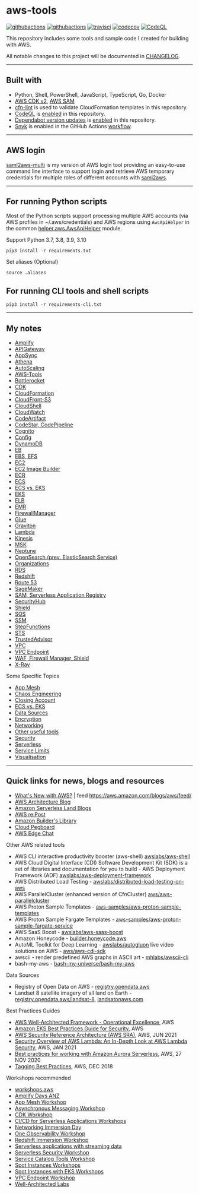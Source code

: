 # aws-tools

[![githubactions](https://github.com/kyhau/aws-tools/workflows/Build-Test/badge.svg)](https://github.com/kyhau/aws-tools/actions/workflows/build-test-common-helper.yaml)
[![githubactions](https://github.com/kyhau/aws-tools/workflows/Lint/badge.svg)](https://github.com/kyhau/aws-tools/actions/workflows/lint.yaml)
[![travisci](https://travis-ci.org/kyhau/aws-tools.svg?branch=master)](https://travis-ci.org/kyhau/aws-tools)
[![codecov](https://codecov.io/gh/kyhau/aws-tools/branch/main/graph/badge.svg)](https://codecov.io/gh/kyhau/aws-tools)
[![CodeQL](https://github.com/kyhau/aws-tools/workflows/CodeQL/badge.svg)](https://github.com/kyhau/aws-tools/actions/workflows/codeql-analysis.yml)

This repository includes some tools and sample code I created for building with AWS.

All notable changes to this project will be documented in [CHANGELOG](./CHANGELOG.md).

---
## Built with
- Python, Shell, PowerShell, JavaScript, TypeScript, Go, Docker
- [AWS CDK v2](https://docs.aws.amazon.com/cdk/v2/guide/home.html), [AWS SAM](https://aws.amazon.com/serverless/sam/)
- [cfn-lint](https://github.com/aws-cloudformation/cfn-lint) is used to validate CloudFormation templates in this repository.
- [CodeQL](https://codeql.github.com) is [enabled](.github/workflows/codeql-analysis.yml) in this repository.
- [Dependabot version updates](https://docs.github.com/en/code-security/dependabot/dependabot-version-updates) is [enabled](.github/dependabot.yml) in this repository.
- [Snyk](https://github.com/snyk/actions) is enabled in the GitHub Actions [workflow](.github/workflows/build-test-common-helper.yaml).

---
## AWS login

[saml2aws-multi](https://github.com/kyhau/saml2aws-multi) is my version of AWS login tool providing an easy-to-use command line interface to support login and retrieve AWS temporary credentials for multiple roles of different accounts with [saml2aws](https://github.com/Versent/saml2aws).

---
## For running Python scripts

Most of the Python scripts support processing multiple AWS accounts (via AWS profiles in ~/.aws/credentials) and AWS regions using `AwsApiHelper` in the common [helper.aws.AwsApiHelper](./_common/helper/aws.py) module.


Support Python 3.7, 3.8, 3.9, 3.10
```
pip3 install -r requirements.txt
```
Set aliases (Optional)

```
source .aliases
```

## For running CLI tools and shell scripts

```
pip3 install -r requirements-cli.txt
```

---
## My notes

- [Amplify](./Amplify/)
- [APIGateway](./APIGateway/)
- [AppSync](./AppSync/)
- [Athena](./Athena/)
- [AutoScaling](./AutoScaling.md)
- [AWS-Tools](./AWS-Tools/)
- [Bottlerocket](./Bottlerocket/)
- [CDK](./CDK/)
- [CloudFormation](./CloudFormation/)
- [CloudFront-S3](./CloudFront-S3/)
- [CloudShell](./CloudShell/)
- [CloudWatch](./CloudWatch/)
- [CodeArtifact](./CodeArtifact/)
- [CodeStar, CodePipeline](./CodeStar-CodePipeline/)
- [Cognito](./Cognito/)
- [Config](./Config/)
- [DynamoDB](./DynamoDB/)
- [EB](./EB/)
- [EBS, EFS](./EBS-EFS.md)
- [EC2](./EC2/)
- [EC2 Image Builder](./EC2-ImageBuilder/)
- [ECR](./ECR/)
- [ECS](./ECS/)
- [ECS vs. EKS](./ECS-vs-EKS.md)
- [EKS](./EKS/)
- [ELB](./ELB/)
- [EMR](./EMR/)
- [FirewallManager](./WAF-FirewallManager-Shield/)
- [Glue](./Glue.md)
- [Graviton](./Graviton.md)
- [Lambda](./Lambda/)
- [Kinesis](./Kinesis/)
- [MSK](./MSK/)
- [Neptune](./Neptune/)
- [OpenSearch (prev. ElasticSearch Service)](./OpenSearch/)
- [Organizations](./Organizations/)
- [RDS](./RDS/)
- [Redshift](./Redshift/)
- [Route 53](./Route53/)
- [SageMaker](./SageMaker/)
- [SAM, Serverless Application Registry](./SAM-and-ServerlessApplicationRepository/)
- [SecurityHub](./SecurityHub/)
- [Shield](./WAF-FirewallManager-Shield/)
- [SQS](./SQS/)
- [SSM](./SSM/)
- [StepFunctions](./StepFunctions/)
- [STS](./STS/)
- [TrustedAdvisor](./TrustedAdvisor/)
- [VPC](./VPC/)
- [VPC Endpoint](./VPC-Endpoint/)
- [WAF, Firewall Manager, Shield](./WAF-FirewallManager-Shield/)
- [X-Ray](./X-Ray/)

Some Specific Topics

- [App Mesh](./AppMesh.md)
- [Chaos Engineering](./Others/ChaosEngineering.md)
- [Closing Account](./Others/ClosingAccount.md)
- [ECS vs. EKS](./ECS-vs-EKS.md)
- [Data Sources](./Others/DataSources.md)
- [Encryption](./Others/Encryption.md)
- [Networking](./Networking/)
- [Other useful tools](./Others/)
- [Security](./Security.md)
- [Serverless](./Serverless.md)
- [Service Limits](./Others/ServiceLimits.md)
- [Visualisation](https://github.com/kyhau/aws-resource-visualisation/)

---
## Quick links for news, blogs and resources

- [What's New with AWS?](https://aws.amazon.com/new/?nc2=h_ql_exm&whats-new-content-all.sort-by=item.additionalFields.postDateTime&whats-new-content-all.sort-order=desc&wn-featured-announcements.sort-by=item.additionalFields.numericSort&wn-featured-announcements.sort-order=asc) | feed https://aws.amazon.com/blogs/aws/feed/
- [AWS Architecture Blog](https://aws.amazon.com/blogs/architecture)
- [Amazon Serverless Land Blogs](https://serverlessland.com/blog)
- [AWS re:Post](https://repost.aws/)
- [Amazon Builder's Library](https://aws.amazon.com/builders-library)
- [Cloud Pegboard](https://cloudpegboard.com/detail.html)
- [AWS Edge Chat](https://soundcloud.com/awsedgechat)

Other AWS related tools

- AWS CLI interactive productivity booster (aws-shell) [awslabs/aws-shell](https://github.com/awslabs/aws-shell)
- AWS Cloud Digital Interface (CDI) Software Development Kit (SDK) is a set of libraries and documentation for you to build - AWS Deployment Framework (ADF) [awslabs/aws-deployment-framework](https://github.com/awslabs/aws-deployment-framework)
- AWS Distributed Load Testing - [awslabs/distributed-load-testing-on-aws](https://github.com/awslabs/distributed-load-testing-on-aws)
- AWS ParallelCluster (enhanced version of CfnCluster) [aws/aws-parallelcluster](https://github.com/aws/aws-parallelcluster)
- AWS Proton Sample Templates - [aws-samples/aws-proton-sample-templates](https://github.com/aws-samples/aws-proton-sample-templates)
- AWS Proton Sample Fargate Templates - [aws-samples/aws-proton-sample-fargate-service](https://github.com/aws-samples/aws-proton-sample-fargate-service)
- AWS SaaS Boost - [awslabs/aws-saas-boost](https://github.com/awslabs/aws-saas-boost)
- Amazon Honeycode - [builder.honeycode.aws](https://builder.honeycode.aws/)
- AutoML Toolkit for Deep Learning - [awslabs/autogluon](https://github.com/awslabs/autogluon)
live video solutions on AWS - [aws/aws-cdi-sdk](https://github.com/aws/aws-cdi-sdk)
- awscii - render predefined AWS graphs in ASCII art - [mhlabs/awscii-cli](https://github.com/mhlabs/awscii-cli)
- bash-my-aws - [bash-my-universe/bash-my-aws](https://github.com/bash-my-universe/bash-my-aws.git)

Data Sources

- Registry of Open Data on AWS - [registry.opendata.aws](https://registry.opendata.aws/)
- Landset 8 satellite imagery of all land on Earth - [registry.opendata.aws/landsat-8](https://registry.opendata.aws/landsat-8/), [landsatonaws.com](https://landsatonaws.com/)

Best Practices Guides

- [AWS Well-Architected Framework - Operational Excellence](https://wa.aws.amazon.com/wat.pillar.operationalExcellence.en.html), AWS
- [Amazon EKS Best Practices Guide for Security](https://aws.github.io/aws-eks-best-practices/), AWS
- [AWS Security Reference Architecture (AWS SRA)](https://d1.awsstatic.com/APG/aws-security-reference-architecture.pdf), AWS, JUN 2021
- [Security Overview of AWS Lambda: An In-Depth Look at AWS Lambda Security](https://d1.awsstatic.com/whitepapers/Overview-AWS-Lambda-Security.pdf), AWS, JAN 2021
- [Best practices for working with Amazon Aurora Serverless](https://aws.amazon.com/blogs/database/best-practices-for-working-with-amazon-aurora-serverless/), AWS, 27 NOV 2020
- [Tagging Best Practices](https://d1.awsstatic.com/whitepapers/aws-tagging-best-practices.pdf), AWS, DEC 2018

Workshops recommended

- [workshops.aws](https://workshops.aws/)
- [Amplify Days ANZ](https://amplifydays.awsanz.com/)
- [App Mesh Workshop](https://www.appmeshworkshop.com/)
- [Asynchronous Messaging Workshop](https://github.com/aws-samples/asynchronous-messaging-workshop/)
- [CDK Workshop](https://cdkworkshop.com/)
- [CI/CD for Serverless Applications Workshops](https://cicd.serverlessworkshops.io/)
- [Networking Immersion Day](https://networking.workshop.aws/)
- [One Observability Workshop](https://observability.workshop.aws/)
- [Redshift Immersion Workshop](https://redshift-immersion.workshop.aws/)
- [Serverless applications with streaming data](https://github.com/aws-samples/serverless-streaming-data-application/tree/main)
- [Serverless Security Workshop](https://github.com/aws-samples/aws-serverless-security-workshop/)
- [Service Catalog Tools Workshop](https://service-catalog-tools-workshop.com/)
- [Spot Instances Workshops](https://ec2spotworkshops.com/)
- [Spot Instances with EKS Workshops](https://ec2spotworkshops.com/using_ec2_spot_instances_with_eks.html)
- [VPC Endpoint Workshop](https://www.vpcendpointworkshop.com/)
- [Well-Architected Labs](https://wellarchitectedlabs.com/)
